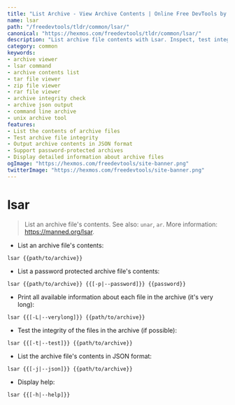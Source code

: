 ```yaml
---
title: "List Archive - View Archive Contents | Online Free DevTools by Hexmos"
name: lsar
path: "/freedevtools/tldr/common/lsar/"
canonical: "https://hexmos.com/freedevtools/tldr/common/lsar/"
description: "List archive file contents with Lsar. Inspect, test integrity, and view archive contents in JSON. Free online tool, no registration required."
category: common
keywords:
- archive viewer
- lsar command
- archive contents list
- tar file viewer
- zip file viewer
- rar file viewer
- archive integrity check
- archive json output
- command line archive
- unix archive tool
features:
- List the contents of archive files
- Test archive file integrity
- Output archive contents in JSON format
- Support password-protected archives
- Display detailed information about archive files
ogImage: "https://hexmos.com/freedevtools/site-banner.png"
twitterImage: "https://hexmos.com/freedevtools/site-banner.png"
---
```


# lsar

> List an archive file's contents.
> See also: `unar`, `ar`.
> More information: <https://manned.org/lsar>.

- List an archive file's contents:

`lsar {{path/to/archive}}`

- List a password protected archive file's contents:

`lsar {{path/to/archive}} {{[-p|--password]}} {{password}}`

- Print all available information about each file in the archive (it's very long):

`lsar {{[-L|--verylong]}} {{path/to/archive}}`

- Test the integrity of the files in the archive (if possible):

`lsar {{[-t|--test]}} {{path/to/archive}}`

- List the archive file's contents in JSON format:

`lsar {{[-j|--json]}} {{path/to/archive}}`

- Display help:

`lsar {{[-h|--help]}}`

